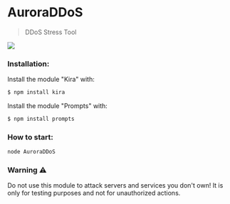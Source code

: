# AuroraDDoS

> DDoS Stress Tool

![](https://steamuserimages-a.akamaihd.net/ugc/867369697859373429/7C3853C839D333B4DF903A43A0B5C9404CA7B89A/?imw=512&imh=512&ima=fit&impolicy=Letterbox&imcolor=%23000000&letterbox=true)

### Installation:
Install the module "Kira" with:

```bash
$ npm install kira
```

Install the module "Prompts" with:

```bash
$ npm install prompts
```

### How to start:

```bash
node AuroraDDoS
```

### Warning ⚠️

Do not use this module to attack servers and services you don't own! It is only for testing purposes and not for unauthorized actions.
